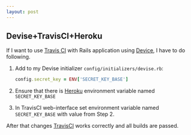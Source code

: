 ```yaml
---
layout: post
---
```


## Devise+TravisCI+Heroku

If I want to use [Travis CI](https://travis-ci.org) with Rails application using [Device](https://github.com/plataformatec/devise), I have to do following.

1. Add to my Devise initializer `config/initializers/devise.rb`:

    ```ruby
    config.secret_key = ENV['SECRET_KEY_BASE']
    ```

2. Ensure that there is [Heroku](http://heroku.com/) environment variable named `SECRET_KEY_BASE`

3. In TravisCI web-interface set environment variable named `SECRET_KEY_BASE` with value from Step 2.

After that changes [TravisCI](https://travis-ci.org) works correctly and all builds are passed. 
